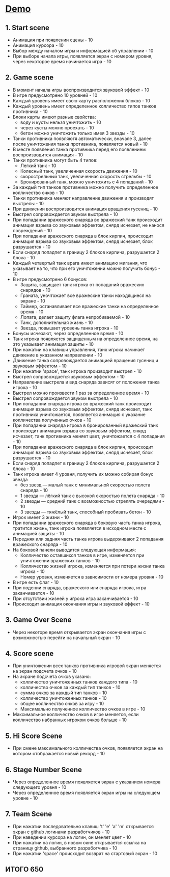 # [Demo](https://wonderful-malasada-879065.netlify.app/)

## 1. Start scene

- Анимация при появлении сцены - 10
- Анимация курсора - 10
- Выбор между началом игры и информацией об управлении - 10
- При выборе начала игры, появляется экран с номером уровня, через некоторое время начинается игра - 10

## 2. Game scene

- В момент начала игры воспроизводится звуковой эффект - 10
- В игре предусмотрено 10 уровней - 10
- Каждый уровень имеет свою карту расположения блоков - 10
- Каждый уровень имеет определенное колличество типов танков противника - 10
- Блоки карты имеют разные свойства:
  - воду и кусты нельзя уничтожить - 10
  - через кусты можно проехать - 10
  - бетон можно уничтожить только имея 3 звезды - 10
- Танки противника появляютя автоматически, вначале 3, далее после уничтожения танка противника, появляется новый - 10
- В месте появления танка противника перед его появлением воспроизводится анимация - 10
- Танки противника могут быть 4 типов:
  - Легкий танк - 10
  - Колесный танк, увеличенная скорость движения - 10
  - скорострельный танк, увеличенная скорость стрельбы - 10
  - Бронированный танк, можно уничтожить с 4 попаданий - 10
- За каждый тип танков противника можно получить определенное колличество очков - 10
- Танки противника меняют направление движения и производят выстрелы - 10
- При движении воспроизводится анимация вращения гусениц - 10
- Выстрел сопровождается звуком выстрела - 10
- При попадании вражеского снаряда во вражеский танк происходит анимация взрыва со звуковым эффектом, снярд исчезает, не нанося повреждений - 10
- При попадании вражеского снаряда в блок кирпич, происходит анимация взрыва со звуковым эффектом, снярд исчезает, блок разрушается - 10
- Если снаряд попадпет в границу 2 блоков кирпича, разрушается 2 блока - 10
- Каждый четвертый танк врага имеет анимацию мигания, что указывает на то, что при его уничтожении можно получить бонус - 10
- В игре предусмотрено 6 бонусов:
  - Защита, защищает танк игрока от попаданий вражеских снарядов - 10
  - Граната, уночтожает все вражеские танки находящиеся на экране - 10
  - Таймер, останавливает все вражеские танки на определенное время - 10
  - Лопата, делает защиту флага непробиваемой - 10
  - Танк, дополнительная жизнь - 10
  - Звезда, повышает уровень танка игрока - 10
- Бонусы исчезают, через определенное время - 10
- Танк игрока появляется защищенным на определенное время, на это указывает анимация защиты - 10
- При нажатии на клавиши управления, танк игрока начинает движение в указанном направлении - 10
- Движение танка сопровождается анимацией вращения гусениц и звуковым эффектом - 10
- При нажатии 'space', танк игрока производит выстрел - 10
- Выстрел сопровождается звуковым эффектом - 10
- Направление выстрела и вид снаряда зависят от положения танка игрока - 10
- Выстрел можно произвести 1 раз за определенное время - 10
- Выстрел сопровождается звуком выстрела - 10
- При попадании снаряда игрока во вражеский танк происходит анимация взрыва со звуковым эффектом, снярд исчезает, танк противника уничтожается, появлвется анимация с указание колличества полученных очков - 10
- При попадании снаряда игрока в бронированный вражеский танк происходит анимация взрыва со звуковым эффектом, снярд исчезает, танк противника меняет цвет, уничтожается с 4 попадания - 10
- При попадании вражеского снаряда в блок кирпич, происходит анимация взрыва со звуковым эффектом, снярд исчезает, блок разрушается - 10
- Если снаряд попадпет в границу 2 блоков кирпича, разрушается 2 блока - 10
- Танк игрока имеет 4 уровня, получить их можно собирая бонус звезда
  - без звезд — малый танк с минимальной скоростью полета снаряда - 10
  - 1 звезда — лёгкий танк с высокой скоростью полета снаряда - 10
  - 2 звезды — средний танк с возможностью стрелять очередями - 10
  - 3 звезды — тяжёлый танк, способный пробивать бетон - 10
- Игрок имеет 3 жизни - 10
- При попадании вражеского снаряда в боковую часть танка игрока, тратится жизнь, танк игрока появляется в исходном месте с анимацией защиты - 10
- Передняя или задняя часть танка игрока выдерживают 2 попадания вражеского снаряда - 10
- На боковой панели выводится следующая информация:
  - Колличество оставшихся танков в игре, изменяется при уничтожении вражеских танков - 10
  - Колличество жизней игрока, изменяется при потери жизни танка игрока - 10
  - Номер уровня, изменяется в зависимости от номера уровня - 10
- В игре есть флаг - 10
- При подении снаряда, вражеского или снаряда игрока, игра заканчивается - 10
- При отсутствии жизней у игрока игра заканчивается - 10
- Происходит анимация окончания игры и звуковой еффект - 10

## 3. Game Over Scene

- Через некоторе время открывается экран окончания игры с возможностью перейти на начальный экран - 10

## 4. Score scene

- При уничтожении всех танков противника игровой экран меняется на экран подсчета очков - 10
- На экране подсчета очков указано:
  - колличество уничтоженных танков каждого типа - 10
  - колличество очков за каждый тип танков - 10
  - сумма очков за каждый тип танков - 10
  - колличество уничтоженных танков - 10
  - общее колличество очков за игру - 10
  - Максимально полученное колличество очков в игре - 10
- Максимальное колличество очков в игре меняется, если колличество набранных игроком очков больше - 10

## 5. Hi Score Scene

- При смене максимального колличества очков, появляется экран на котором отображается новый рекорд - 10

## 6. Stage Number Scene

- Через определенное время появляется экран с указанием номера следующего уровня - 10
- Через определенное время появляется экран игры на следующем уровне - 10

## 7. Team Scene

- При нажатии последовательно клавиш 't' 'e' 'a' 'm' открывается экран с github логинами разработчиков - 10
- При наведении курсора на логин, он меняет цвет - 10
- При нажатии на логин, в новом окне открывается ссылка на страницу github, выбранного разработчика - 10
- При нажатии 'space' происходит возврат на стартовый экран - 10

## ИТОГО 650
